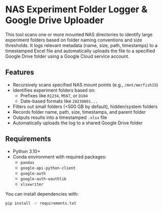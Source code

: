 # NAS Experiment Folder Logger & Google Drive Uploader

This tool scans one or more mounted NAS directories to identify large experiment folders based on folder naming conventions and size thresholds. It logs relevant metadata (name, size, path, timestamps) to a timestamped Excel file and automatically uploads the file to a specified Google Drive folder using a Google Cloud service account.

## Features

- Recursively scans specified NAS mount points (e.g., `/mnt/merfish15`)
- Identifies experiment folders based on:
  - Prefixes like `R1234`, `M567`, or `D104`
  - Date-based formats like `20230801...`
- Filters out small folders (<500 GB by default), hidden/system folders
- Records folder name, path, size, timestamps, and parent folder
- Outputs results into a timestamped `.xlsx` file
- Automatically uploads the log to a shared Google Drive folder

## Requirements

- Python 3.10+
- Conda environment with required packages:
  - `pandas`
  - `google-api-python-client`
  - `google-auth`
  - `google-auth-oauthlib`
  - `xlsxwriter`

You can install dependencies with:

```bash
pip install -r requirements.txt
